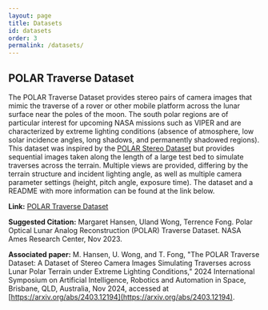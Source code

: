 ```yaml
---
layout: page
title: Datasets
id: datasets
order: 3
permalink: /datasets/
---
```


## POLAR Traverse Dataset

The POLAR Traverse Dataset provides stereo pairs of camera images that mimic the traverse of a rover or other mobile platform across the lunar surface near the poles of the moon. The south polar
regions are of particular interest for upcoming NASA missions such as VIPER and are characterized by extreme lighting conditions (absence of atmosphere, low solar incidence angles, long shadows, and
permanently shadowed regions). This dataset was inspired by the [POLAR Stereo Dataset](https://ti.arc.nasa.gov/dataset/IRG_PolarDB/) but provides sequential images taken along the length of a large test bed to simulate traverses across the terrain. Multiple views are provided, differing by the terrain structure and incident lighting angle, as well as multiple camera parameter settings (height, pitch angle, exposure time). The dataset and a README with more information can be found at the link below.

**Link:** [POLAR Traverse Dataset](https://ti.arc.nasa.gov/dataset/PolarTrav/index.html)

**Suggested Citation:**
Margaret Hansen, Uland Wong, Terrence Fong. Polar Optical Lunar Analog Reconstruction (POLAR) Traverse Dataset. NASA Ames Research Center, Nov 2023.

**Associated paper:**
M. Hansen, U. Wong, and T. Fong, "The POLAR Traverse Dataset: A Dataset of Stereo Camera Images Simulating Traverses across Lunar Polar Terrain under Extreme Lighting Conditions," 2024 International Symposium on Artificial Intelligence, Robotics and Automation in Space, Brisbane, QLD, Australia, Nov 2024, accessed at [https://arxiv.org/abs/2403.12194](https://arxiv.org/abs/2403.12194).
